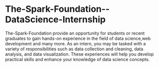 # The-Spark-Foundation--DataScience-Internship

The-Spark-Foundation provide an opportunity for students or recent graduates to gain hands-on experience in the field of data science,web development and many more. As an intern, you may be tasked with a variety of responsibilities such as data collection and cleaning, data analysis, and data visualization. These experiences will help you develop practical skills and enhance your knowledge of data science concepts.

